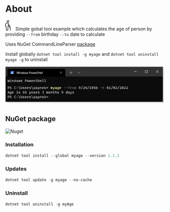 ﻿# About

![image](assets/age.png) &nbsp;&nbsp;
Simple gobal tool example which calculates the age of person by providing `--from` birthday `--to` date to calculate

Uses NuGet CommandLineParser [package](https://www.nuget.org/packages/CommandLineParser/2.8.0)

Install globally `dotnet tool install -g myage` and `dotnet tool uninstall myage -g` to uninstall

![Tool](assets/tool.png)

## NuGet package

![Nuget](https://img.shields.io/nuget/v/myage?style=for-the-badge)

### Installation

```powershell
dotnet tool install --global myage --version 1.1.2
```

### Updates

```powershell
dotnet tool update -g myage --no-cache
```

### Uninstall

```powershell
dotnet tool uninstall -g myAge
```
